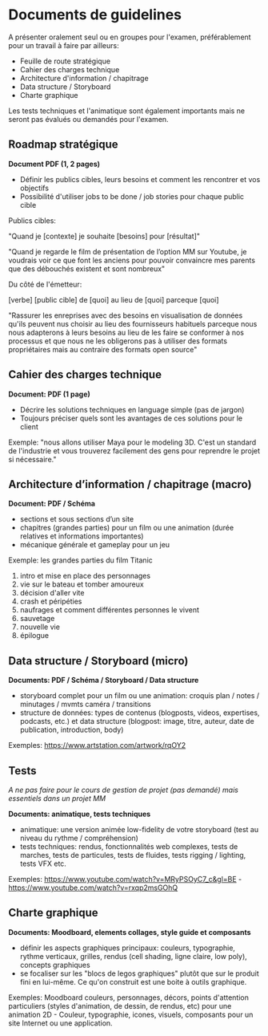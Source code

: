 # Documents de guidelines

A présenter oralement seul ou en groupes pour l'examen, préférablement pour un travail à faire par ailleurs:

- Feuille de route stratégique
- Cahier des charges technique
- Architecture d'information / chapitrage
- Data structure / Storyboard
- Charte graphique

Les tests techniques et l'animatique sont également importants mais ne seront pas évalués ou demandés pour l'examen.

## Roadmap stratégique

**Document PDF (1, 2 pages)**

- Définir les publics cibles, leurs besoins et comment les rencontrer et vos objectifs
- Possibilité d'utiliser jobs to be done / job stories pour chaque public cible

Publics cibles:

"Quand je [contexte] je souhaite [besoins] pour [résultat]"

"Quand je regarde le film de présentation de l’option MM sur Youtube, je voudrais voir ce que font les anciens pour pouvoir convaincre mes parents que des débouchés existent et sont nombreux"

Du côté de l'émetteur:

[verbe] [public cible] de [quoi] au lieu de [quoi] parceque [quoi]

"Rassurer les enreprises avec des besoins en visualisation de données qu'ils peuvent nus choisir au lieu des fournisseurs habituels parceque nous nous adapterons à leurs besoins au lieu de les faire se conformer à nos processus et que nous ne les obligerons pas à utiliser des formats propriétaires mais au contraire des formats open source"

## Cahier des charges technique

**Document: PDF (1 page)**

- Décrire les solutions techniques en language simple (pas de jargon)
- Toujours préciser quels sont les avantages de ces solutions pour le client

Exemple: "nous allons utiliser Maya pour le modeling 3D. C'est un standard de l'industrie et vous trouverez facilement des gens pour reprendre le projet si nécessaire."

## Architecture d’information / chapitrage (macro)

**Document: PDF / Schéma**

- sections et sous sections d’un site
- chapitres (grandes parties) pour un film ou une animation (durée relatives et informations importantes)
- mécanique générale et gameplay pour un jeu

Exemple: les grandes parties du film Titanic

1. intro et mise en place des personnages
2. vie sur le bateau et tomber amoureux
3. décision d'aller vite
4. crash et péripéties
5. naufrages et comment différentes personnes le vivent
6. sauvetage
7. nouvelle vie
8. épilogue

## Data structure / Storyboard (micro)

**Documents: PDF / Schéma / Storyboard / Data structure**

- storyboard complet pour un film ou une animation: croquis plan / notes / minutages / mvmts caméra / transitions
- structure de données: types de contenus (blogposts, videos, expertises, podcasts, etc.) et data structure (blogpost: image, titre, auteur, date de publication, introduction, body)

Exemples: https://www.artstation.com/artwork/rqOY2

## Tests

_A ne pas faire pour le cours de gestion de projet (pas demandé) mais essentiels dans un projet MM_

**Documents: animatique, tests techniques**

- animatique: une version animée low-fidelity de votre storyboard (test au niveau du rythme / compréhension)
- tests techniques: rendus, fonctionnalités web complexes, tests de marches, tests de particules, tests de fluides, tests rigging / lighting, tests VFX etc.

Exemples: https://www.youtube.com/watch?v=MRyPSOyC7_c&gl=BE - https://www.youtube.com/watch?v=rxqp2msGOhQ

## Charte graphique

**Documents: Moodboard, elements collages, style guide et composants**

- définir les aspects graphiques principaux: couleurs, typographie, rythme verticaux, grilles, rendus (cell shading, ligne claire, low poly), concepts graphiques
- se focaliser sur les "blocs de legos graphiques" plutôt que sur le produit fini en lui-même. Ce qu'on construit est une boite à outils graphique.

Exemples: Moodboard couleurs, personnages, décors, points d'attention particuliers (styles d'animation, de dessin, de rendus, etc) pour une animation 2D - Couleur, typographie, icones, visuels, composants pour un site Internet ou une application.
